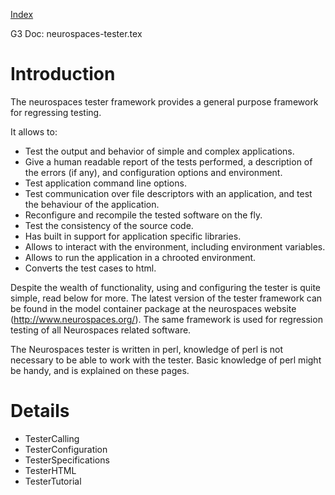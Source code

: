 [Index](Index.md)

G3 Doc: neurospaces-tester.tex

# Introduction #

The neurospaces tester framework provides a general purpose framework for regressing testing.

It allows to:

  * Test the output and behavior of simple and complex applications.
  * Give a human readable report of the tests performed, a description of the errors (if any), and configuration options and environment.
  * Test application command line options.
  * Test communication over file descriptors with an application, and test the behaviour of the application.
  * Reconfigure and recompile the tested software on the fly.
  * Test the consistency of the source code.
  * Has built in support for application specific libraries.
  * Allows to interact with the environment, including environment variables.
  * Allows to run the application in a chrooted environment.
  * Converts the test cases to html.

Despite the wealth of functionality, using and configuring the tester is quite simple, read below for more.  The latest version of the tester framework can be found in the model container package at the neurospaces website (http://www.neurospaces.org/).  The same framework is used for regression testing of all Neurospaces related software.

The Neurospaces tester is written in perl, knowledge of perl is not necessary to be able to work with the tester.  Basic knowledge of perl might be handy, and is explained on these pages.

# Details #

  * TesterCalling
  * TesterConfiguration
  * TesterSpecifications
  * TesterHTML
  * TesterTutorial